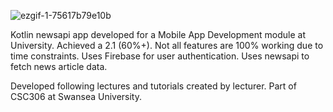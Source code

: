 ![ezgif-1-75617b79e10b](https://user-images.githubusercontent.com/57962913/118370592-372ca680-b5a0-11eb-919f-15f23fff3a12.gif)


Kotlin newsapi app developed for a Mobile App Development module at University.
Achieved a 2.1 (60%+).
Not all features are 100% working due to time constraints. 
Uses Firebase for user authentication.
Uses newsapi to fetch news article data.


Developed following lectures and tutorials created by lecturer.
Part of CSC306 at Swansea University.
